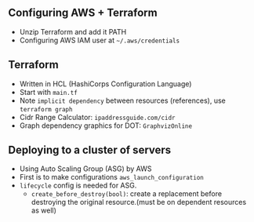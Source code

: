 ## Configuring AWS + Terraform
- Unzip Terraform and add it PATH
- Configuring AWS IAM user at `~/.aws/credentials`

## Terraform
- Written in HCL (HashiCorps Configuration Language)
- Start with `main.tf`
- Note `implicit dependency` between resources (references), use `terraform graph`
- Cidr Range Calculator: `ipaddressguide.com/cidr`
- Graph dependency graphics for DOT: `GraphvizOnline`

## Deploying to a cluster of servers
- Using Auto Scaling Group (ASG) by AWS
- First is to make configurations `aws_launch_configuration`
- `lifecycle` config is needed for ASG.
    - `create_before_destroy(bool)`: create a replacement before destroying the original resource.(must be on dependent resources as well)